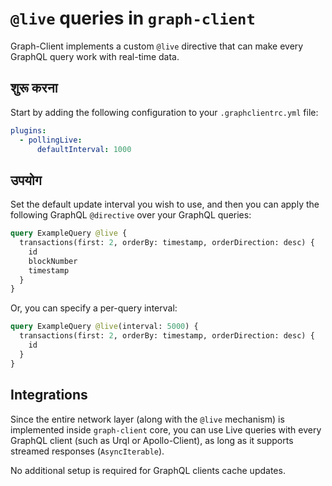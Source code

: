 # `@live` queries in `graph-client`

Graph-Client implements a custom `@live` directive that can make every GraphQL query work with real-time data.

## शुरू करना

Start by adding the following configuration to your `.graphclientrc.yml` file:

```yaml
plugins:
  - pollingLive:
      defaultInterval: 1000
```

## उपयोग

Set the default update interval you wish to use, and then you can apply the following GraphQL `@directive` over your GraphQL queries:

```graphql
query ExampleQuery @live {
  transactions(first: 2, orderBy: timestamp, orderDirection: desc) {
    id
    blockNumber
    timestamp
  }
}
```

Or, you can specify a per-query interval:

```graphql
query ExampleQuery @live(interval: 5000) {
  transactions(first: 2, orderBy: timestamp, orderDirection: desc) {
    id
  }
}
```

## Integrations

Since the entire network layer (along with the `@live` mechanism) is implemented inside `graph-client` core, you can use Live queries with every GraphQL client (such as Urql or Apollo-Client), as long as it supports streamed responses (`AsyncIterable`).

No additional setup is required for GraphQL clients cache updates.
